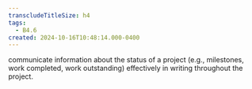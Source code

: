 ```yaml
---
transcludeTitleSize: h4
tags:
  - B4.6
created: 2024-10-16T10:48:14.000-0400
---
```

communicate information about the status of a project (e.g., milestones, work completed, work outstanding) effectively in writing throughout the project.